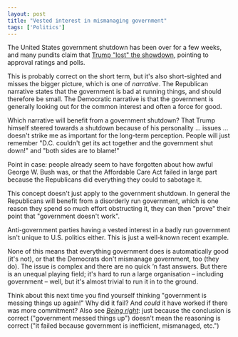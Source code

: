 ```yaml
---
layout: post
title: "Vested interest in mismanaging government"
tags: ['Politics']
---
```


The United States government shutdown has been over for a few weeks, and many
pundits claim that [Trump "lost" the
showdown](https://en.wikipedia.org/wiki/2018%E2%80%9319_United_States_federal_government_shutdown#Public_opinion),
pointing to approval ratings and polls.

This is probably correct on the short term, but it's also short-sighted and
misses the bigger picture, which is one of *narrative*. The Republican narrative
states that the government is bad at running things, and should therefore be
small. The Democratic narrative is that the government is generally looking out
for the common interest and often a force for good.

Which narrative will benefit from a government shutdown? That Trump himself
steered towards a shutdown because of his personality ... issues ... doesn't
strike me as important for the long-term perception. People will just remember
"D.C. couldn't get its act together and the government shut down!" and "both
sides are to blame!"

Point in case: people already seem to have forgotten about how awful George W.
Bush was, or that the Affordable Care Act failed in large part because the
Republicans did everything they could to sabotage it.

This concept doesn't just apply to the government shutdown. In general the
Republicans will benefit from a disorderly run government, which is one reason
they spend so much effort obstructing it, they can then "prove" their point that
"government doesn't work".

Anti-government parties having a vested interest in a badly run government isn't
unique to U.S. politics either. This is just a well-known recent example.

None of this means that everything government does is automatically good (it's
not), or that the Democrats don't mismanage government, too (they do). The issue
is complex and there are no quick ’n fast answers. But there is an unequal
playing field; it's hard to run a large organisation – including government –
well, but it's almost trivial to run it in to the ground.

Think about this next time you find yourself thinking "government is messing
things up again!" Why did it fail? And *could* it have worked if there was more
commitment?
Also see [*Being right*](/being-right.html): just because the conclusion
is correct ("government messed things up") doesn't mean the reasoning is correct
("it failed because government is inefficient, mismanaged, etc.")
